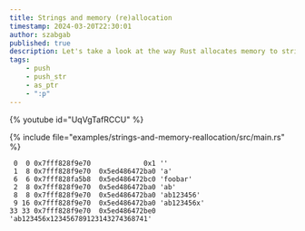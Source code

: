 ```yaml
---
title: Strings and memory (re)allocation
timestamp: 2024-03-20T22:30:01
author: szabgab
published: true
description: Let's take a look at the way Rust allocates memory to strings and reallocates it when necessary.
tags:
    - push
    - push_str
    - as_ptr
    - ":p"
---
```


{% youtube id="UqVgTafRCCU" %}


{% include file="examples/strings-and-memory-reallocation/src/main.rs" %}


```
 0  0 0x7fff828f9e70             0x1 ''
 1  8 0x7fff828f9e70  0x5ed486472ba0 'a'
 6  6 0x7fff828fa5b8  0x5ed486472bc0 'foobar'
 2  8 0x7fff828f9e70  0x5ed486472ba0 'ab'
 8  8 0x7fff828f9e70  0x5ed486472ba0 'ab123456'
 9 16 0x7fff828f9e70  0x5ed486472ba0 'ab123456x'
33 33 0x7fff828f9e70  0x5ed486472be0 'ab123456x123456789123143274368741'
```

